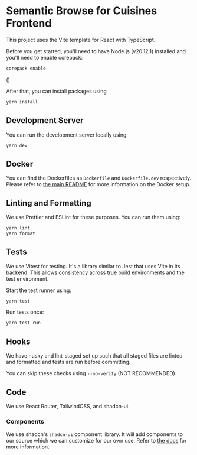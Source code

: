 # Semantic Browse for Cuisines Frontend

This project uses the Vite template for React with TypeScript.

Before you get started, you'll need to have Node.js (v20.12.1) installed and you'll need to enable corepack:

```bash
corepack enable
```

()

After that, you can install packages using

```bash
yarn install
```

## Development Server

You can run the development server locally using:

```bash
yarn dev
```

## Docker

You can find the Dockerfiles as `Dockerfile` and `Dockerfile.dev` respectively. Please refer to [the main README](../README.md) for more information on the Docker setup.

## Linting and Formatting

We use Prettier and ESLint for these purposes. You can run them using:

```bash
yarn lint
yarn format
```

## Tests

We use Vitest for testing. It's a library similar to Jest that uses Vite in its backend. This allows consistency across true build environments and the test environment.

Start the test runner using:

```bash
yarn test
```

Run tests once:

```bash
yarn test run
```

## Hooks

We have husky and lint-staged set up such that all staged files are linted and formatted and tests are run before committing.

You can skip these checks using `--no-verify` (NOT RECOMMENDED).

## Code

We use React Router, TailwindCSS, and shadcn-ui.

### Components

We use shadcn's `shadcn-ui` component library. It will add components to our source which we can customize for our own use. Refer to [the docs](https://ui.shadcn.com/docs) for more information.
